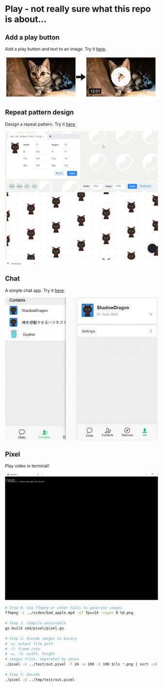 # Play - not really sure what this repo is about...

## Add a play button

Add a play button and text to an image. Try it [here](http://207.148.93.73/#play-button).

![play-button-demo](docs/images/play-button-demo.jpg)

## Repeat pattern design

Design a repeat pattern. Try it [here](http://207.148.93.73/#repeat-pattern).

![repeat-demo](docs/images/repeat-demo.gif)

## Chat

A simple chat app. Try it [here](http://207.148.93.73/#chat).

![chat-demo](docs/images/chat-demo.gif)

## Pixel

Play video in terminal!

![pixel-demo](docs/images/pixel.gif)

```bash
# Step 0: Use ffmpeg or other tools to generate images
ffmpeg -i ../video/bad_apple.mp4 -vf fps=24 -vsync 0 %d.png

# Step 1: Compile executable
go build cmd/pixel/pixel.go

# Step 2: Encode images to binary
# -o: output file path
# -f: frame rate
# -w, -h: width, height
# images files, separated by space
./pixel -o ../test/out.pixel -f 24 -w 100 -h 100 $(ls *.png | sort -n)

# Step 3: Decode
./pixel -d ../tmp/test/out.pixel
```
